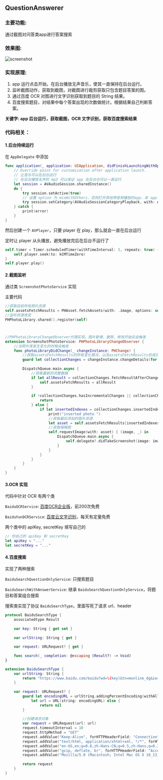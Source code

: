 

## QuestionAnswerer

### 主要功能:
通过截图对问答类app进行答案搜索

### 效果图:
![screenshot](https://github.com/Xiaoye220/iOS_SmallProgram/blob/master/QuestionAnswerer/ScreenShot/ScreenShot.gif)

### 实现原理:
1. app 运行点击开始，在后台播放无声音乐，使其一直保持在后台运行。
2. 监听截图动作，获取到截图，对截图进行裁剪获取只包含题目答案的图。
3. 通过百度 OCR 对图进行文字识别获取到题目的 String 结果。
4. 百度搜索题目，对结果中每个答案出现的次数做统计。根据结果自己判断答案。

**关键字: app 后台运行，获取截图，OCR 文字识别，获取百度搜索结果**

### 代码相关：

#### 1.后台持续运行

在 ```AppDelegate``` 中添加
```swift
func application(_ application: UIApplication, didFinishLaunchingWithOptions launchOptions: [UIApplicationLaunchOptionsKey: Any]?) -> Bool {
    // Override point for customization after application launch.
    // 让音乐可以在后台运行
    // 在后台播放无声的 mp3 可以保证 app 在后台也可以一直运行
    let session = AVAudioSession.sharedInstance()
    do {
        try session.setActive(true)
        // 设置 option 为 mixWithOthers，否则打开其他带音频播放的app，本 app 的 avplayer 会停止播放，就无法保持后台一直运行了
        try session.setCategory(AVAudioSessionCategoryPlayback, with: AVAudioSessionCategoryOptions.mixWithOthers)
    } catch {
        print(error)
    }
}
```

然后创建一个 ```AVPlayer```，只要 player 在 play，那么就会一直在后台运行

定时让 player 从头播放，避免播放完后在后台不运行了

```swift
self.timer = Timer.scheduledTimer(withTimeInterval: 5, repeats: true) { _ in
    self.player.seek(to: kCMTimeZero)
}
self.player.play()
```

#### 2.截图监听

通过类 ```ScreenshotPhotoService``` 实现

主要代码
```swift
//获取目前所有照片资源
self.assetsFetchResults = PHAsset.fetchAssets(with: .image, options: self.allPhotosOptions)
//监听资源改变
PHPhotoLibrary.shared().register(self)



//PHPhotoLibraryChangeObserver代理实现，图片新增、删除、修改开始后会触发
extension ScreenshotPhotoService: PHPhotoLibraryChangeObserver {
    //当照片库发生变化的时候会触发
    func photoLibraryDidChange(_ changeInstance: PHChange) {
        //获取assetsFetchResults的所有变化情况，以及assetsFetchResults的成员变化前后的数据
        guard let collectionChanges = changeInstance.changeDetails(for: self.assetsFetchResults as! PHFetchResult<PHObject>) else { return }
        
        DispatchQueue.main.async {
            //获取最新的完整数据
            if let allResult = collectionChanges.fetchResultAfterChanges as? PHFetchResult<PHAsset>{
                self.assetsFetchResults = allResult
            }
            
            if !collectionChanges.hasIncrementalChanges || collectionChanges.hasMoves{
                return
            } else {
                if let insertedIndexes = collectionChanges.insertedIndexes, insertedIndexes.count > 0 {
                    print("inserted photo ")
                    //获取最后添加的图片资源
                    let asset = self.assetsFetchResults[insertedIndexes.first!]
                    //获取缩略图
                    self.requestImage(with: asset) { (image, _) in
                        DispatchQueue.main.async {
                            self.delegate?.didTakeScreenshot(image: image)
                        }
                    }
                }
            }
        }
    }
}
```

#### 3.OCR 实现

代码中针对 OCR 有两个类

```BaiduOCRService```: [百度OCR企业版](http://apistore.baidu.com/apiworks/servicedetail/969.html?hp.com)，前200次免费

```BaiduYunOCRService```: [百度云文字识别](https://cloud.baidu.com/product/ocr)，每天有定量免费 

两个类中的 apiKey, secretKey 填写自己的
```swift
// 你自己的 apiKey 和 secretKey
let apiKey = "..."
let secretKey = "..."
```

#### 4.百度搜索

实现了两种搜索

```BaiduSearchQuestionOnlyService```: 只搜索题目

```BaiduSearchWithAnswerService```: 继承 ```BaiduSearchQuestionOnlyService```，将题目和答案组合搜索

搜索类实现了协议 ```BaiduSearchType```，里面写死了请求 url、header
```swift
protocol BaiduSearchType {
    associatedtype Result
    
    var key: String { get set }
    
    var urlString: String { get }
    
    var request: URLRequest? { get }
    
    func search(_ completion: @escaping (Result?) -> Void)
}

extension BaiduSearchType {
    var urlString: String {
        return "https://www.baidu.com/baidu?wd=\(key)&tn=monline_dg&ie=utf-8"
    }
    
    var request: URLRequest? {
        guard let encodingURL = urlString.addingPercentEncoding(withAllowedCharacters: .urlQueryAllowed),
            let url = URL(string: encodingURL) else {
                return nil
        }
        
        //创建请求对象
        var request = URLRequest(url: url)
        request.timeoutInterval = 10
        request.httpMethod = "GET"
        request.addValue("Keep-Alive", forHTTPHeaderField: "Connection")
        request.addValue("text/html, application/xhtml+xml, */*", forHTTPHeaderField: "Accept")
        request.addValue("en-US,en;q=0.8,zh-Hans-CN;q=0.5,zh-Hans;q=0.3", forHTTPHeaderField: "Accept-Language")
        request.addValue("gzip, deflate, br", forHTTPHeaderField: "Accept-Encoding")
        request.addValue("Mozilla/5.0 (Macintosh; Intel Mac OS X 10_13_2) AppleWebKit/537.36 (KHTML, like Gecko) Chrome/63.0.3239.84 Safari/537.36", forHTTPHeaderField: "User-Agent")
        
        return request
    }
}
```





